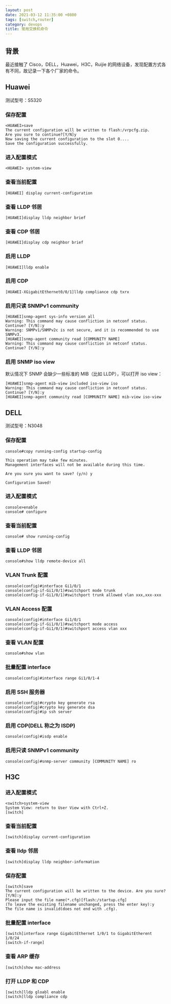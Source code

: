 ```yaml
---
layout: post
date: 2021-03-12 11:35:00 +0800
tags: [switch,router]
category: devops
title: 常用交换机命令
---
```


## 背景

最近接触了 Cisco，DELL，Huawei，H3C，Ruijie 的网络设备，发现配置方式各有不同，故记录一下各个厂家的命令。

## Huawei

测试型号：S5320

### 保存配置

```
<HUAWEI>save
The current configuration will be written to flash:/vrpcfg.zip.
Are you sure to continue?[Y/N]y
Now saving the current configuration to the slot 0....
Save the configuration successfully.
```

### 进入配置模式

```
<HUAWEI> system-view
```

### 查看当前配置

```
[HUAWEI] display current-configuration
```

### 查看 LLDP 邻居

```
[HUAWEI]display lldp neighbor brief
```

### 查看 CDP 邻居

```
[HUAWEI]display cdp neighbor brief
```

### 启用 LLDP

```
[HUAWEI]lldp enable
```

### 启用 CDP

```
[HUAWEI-XGigabitEthernet0/0/1]lldp compliance cdp txrx
```

### 启用只读 SNMPv1 community

```
[HUAWEI]snmp-agent sys-info version all
Warning: This command may cause confliction in netconf status. Continue? [Y/N]:y
Warning: SNMPv1/SNMPv2c is not secure, and it is recommended to use SNMPv3.
[HUAWEI]snmp-agent community read [COMMUNITY NAME]
Warning: This command may cause confliction in netconf status. Continue? [Y/N]:y
```

### 启用 SNMP iso view

默认情况下 SNMP 会缺少一些标准的 MIB（比如 LLDP），可以打开 iso view：

```
[HUAWEI]snmp-agent mib-view included iso-view iso
Warning: This command may cause confliction in netconf status. Continue? [Y/N]:y
[HUAWEI]snmp-agent community read [COMMUNITY NAME] mib-view iso-view
```

## DELL

测试型号：N3048

### 保存配置

```
console#copy running-config startup-config

This operation may take few minutes.
Management interfaces will not be available during this time.

Are you sure you want to save? (y/n) y

Configuration Saved!
```

### 进入配置模式

```
console>enable
console# configure
```

### 查看当前配置

```
console# show running-config
```

### 查看 LLDP 邻居

```
console#show lldp remote-device all
```

### VLAN Trunk 配置

```
console(config)#interface Gi1/0/1
console(config-if-Gi1/0/1)#switchport mode trunk
console(config-if-Gi1/0/1)#switchport trunk allowed vlan xxx,xxx-xxx
```

### VLAN Access 配置

```
console(config)#interface Gi1/0/1
console(config-if-Gi1/0/1)#switchport mode access
console(config-if-Gi1/0/1)#switchport access vlan xxx
```

### 查看 VLAN 配置

```
console#show vlan
```

### 批量配置 interface

```
console(config)#interface range Gi1/0/1-4
```

### 启用 SSH 服务器

```
console(config)#crypto key generate rsa
console(config)#crypto key generate dsa
console(config)#ip ssh server
```

### 启用 CDP(DELL 称之为 ISDP)

```
console(config)#isdp enable
```

### 启用只读 SNMPv1 community

```
console(config)#snmp-server community [COMMUNITY NAME] ro
```

## H3C

### 进入配置模式

```
<switch>system-view
System View: return to User View with Ctrl+Z.
[switch]
```

### 查看当前配置

```
[switch]display current-configuration
```

### 查看 lldp 邻居

```
[switch]display lldp neighbor-information
```

### 保存配置

```
[switch]save
The current configuration will be written to the device. Are you sure? [Y/N]:y
Please input the file name(*.cfg)[flash:/startup.cfg]
(To leave the existing filename unchanged, press the enter key):y
The file name is invalid(does not end with .cfg).
```

### 批量配置 interface

```
[switch]interface range GigabitEthernet 1/0/1 to GigabitEtherent 1/0/24
[switch-if-range]
```

### 查看 ARP 缓存

```
[switch]show mac-address
```

### 打开 LLDP 和 CDP

```
[switch]lldp gloabl enable
[switch]lldp compliance cdp
```